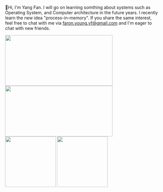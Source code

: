 ###

👋Hi, I'm Yang Fan. I will go on learning somthing about systems such as Operating System, and Computer architecture in the future years. 
I recently learn the new idea "process-in-memory".
If you share the same interest, feel free to chat with me via <faron.young.yf@gmail.com> and I'm eager to chat with new friends.

<div>
 <img width=350px height=165px src="https://github-readme-stats.vercel.app/api?username=XDUFanYang">
 <img width=350px height=165px src="https://github-readme-stats.vercel.app/api/top-langs/?username=XDUFanYang">
</div>

<div>
<td><img height=165px src="https://github-readme-stats.vercel.app/api?username=XDUFanYang" ></td>
<td><img height=165px src="https://github-readme-stats.vercel.app/api/top-langs/?username=XDUFanYang" ></td>
</div>


<!--
**XDUFanYang/XDUFanYang** is a ✨ _special_ ✨ repository because its `README.md` (this file) appears on your GitHub profile.

Here are some ideas to get you started:

- 🔭 I’m currently working on ...
- 🌱 I’m currently learning ...
- 👯 I’m looking to collaborate on ...
- 🤔 I’m looking for help with ...
- 💬 Ask me about ...
- 📫 How to reach me: ...
- 😄 Pronouns: ...
- ⚡ Fun fact: ...
-->
